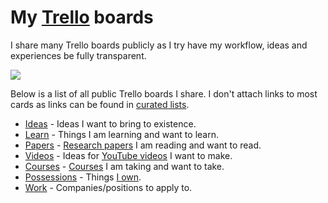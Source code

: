# My [Trello](https://trello.com/nikivi) boards

I share many Trello boards publicly as I try have my workflow, ideas and experiences be fully transparent.

![](https://i.imgur.com/4iogOgR.png)

Below is a list of all public Trello boards I share. I don't attach links to most cards as links can be found in [curated lists](https://github.com/learn-anything/curated-lists#readme).

- [Ideas](https://trello.com/b/alB1ryRP) - Ideas I want to bring to existence.
- [Learn](https://trello.com/b/cu32qF3q) - Things I am learning and want to learn.
- [Papers](https://trello.com/b/EKl1Ie3q) - [Research papers](../research-papers/research-papers.md) I am reading and want to read.
- [Videos](https://trello.com/b/Qoa5pkrQ) - Ideas for [YouTube videos](my-youtube.md) I want to make.
- [Courses](https://trello.com/b/KXiTLwSA) - [Courses](../courses/courses.md) I am taking and want to take.
- [Possessions](https://trello.com/b/HotsLGsc) - Things [I own](../minimalism/minimalism.md).
- [Work](https://trello.com/b/w58QRfB0) - Companies/positions to apply to.
